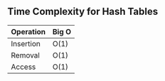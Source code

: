 ## Time Complexity for Hash Tables
| Operation  | Big O  |
| ------------ | ------------ |
| Insertion | O(1) |
| Removal | O(1) |
| Access | O(1) |